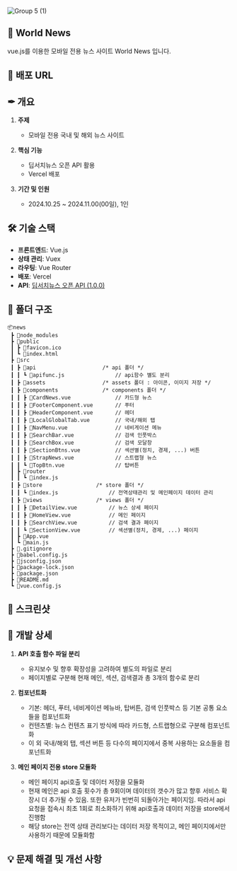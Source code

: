 ![Group 5 (1)](https://github.com/user-attachments/assets/140136ed-af67-43e7-b230-2da64d915b48)

## 📰 World News
vue.js를 이용한 모바일 전용 뉴스 사이트 World News 입니다.


## 🔗 배포 URL
<url>


## ✒ 개요
1. **주제**
    - 모바일 전용 국내 및 해외 뉴스 사이트
  
  
2. **핵심 기능**
    - 딥서치뉴스 오픈 API 활용
    - Vercel 배포  
      
3. **기간 및 인원**
    - 2024.10.25 ~ 2024.11.00(00일), 1인


## 🛠️ 기술 스택
- **프론트엔드**: Vue.js
- **상태 관리**: Vuex
- **라우팅**: Vue Router
- **배포**: Vercel
- **API**: [딥서치뉴스 오픈 API (1.0.0)](https://news.deepsearch.com/api/)


## 💼 폴더 구조
    📦news
     ┣ 📂node_modules
     ┣ 📂public
     ┃ ┣ 📜favicon.ico
     ┃ ┗ 📜index.html
     ┣ 📂src
     ┃ ┣ 📂api                     /* api 폴더 */
     ┃ ┃ ┗ 📜apifunc.js                // api함수 별도 분리
     ┃ ┣ 📂assets                  /* assets 폴더 : 아이콘, 이미지 저장 */
     ┃ ┣ 📂components              /* components 폴더 */
     ┃ ┃ ┣ 📜CardNews.vue              // 카드형 뉴스 
     ┃ ┃ ┣ 📜FooterComponent.vue       // 푸터
     ┃ ┃ ┣ 📜HeaderComponent.vue       // 헤더
     ┃ ┃ ┣ 📜LocalGlobalTab.vue        // 국내/해외 탭
     ┃ ┃ ┣ 📜NavMenu.vue               // 네비게이션 메뉴
     ┃ ┃ ┣ 📜SearchBar.vue             // 검색 인풋박스
     ┃ ┃ ┣ 📜SearchBox.vue             // 검색 모달창
     ┃ ┃ ┣ 📜SectionBtns.vue           // 섹션별(정치, 경제, ...) 버튼
     ┃ ┃ ┣ 📜StrapNews.vue             // 스트랩형 뉴스
     ┃ ┃ ┗ 📜TopBtn.vue                // 탑버튼
     ┃ ┣ 📂router
     ┃ ┃ ┗ 📜index.js
     ┃ ┣ 📂store                 /* store 폴더 */
     ┃ ┃ ┗ 📜index.js                // 전역상태관리 및 메인페이지 데이터 관리
     ┃ ┣ 📂views                 /* views 폴더 */
     ┃ ┃ ┣ 📜DetailView.vue          // 뉴스 상세 페이지
     ┃ ┃ ┣ 📜HomeView.vue            // 메인 페이지
     ┃ ┃ ┣ 📜SearchView.vue          // 검색 결과 페이지
     ┃ ┃ ┗ 📜SectionView.vue         // 섹션별(정치, 경제, ...) 페이지
     ┃ ┣ 📜App.vue
     ┃ ┗ 📜main.js
     ┣ 📜.gitignore
     ┣ 📜babel.config.js
     ┣ 📜jsconfig.json
     ┣ 📜package-lock.json
     ┣ 📜package.json
     ┣ 📜README.md
     ┗ 📜vue.config.js

## 📱 스크린샷



## 🙋 개발 상세
1. **API 호출 함수 파일 분리**
    - 유지보수 및 향후 확장성을 고려하여 별도의 파일로 분리
    - 페이지별로 구분해 현재 메인, 섹션, 검색결과 총 3개의 함수로 분리
  

2. **컴포넌트화**
    - 기본: 헤더, 푸터, 네비게이션 메뉴바, 탑버튼, 검색 인풋박스 등 기본 공통 요소들을 컴포넌트화
    - 컨텐츠별: 뉴스 컨텐츠 표기 방식에 따라 카드형, 스트랩형으로 구분해 컴포넌트화
    - 이 외 국내/해외 탭, 섹션 버튼 등 다수의 페이지에서 중복 사용하는 요소들을 컴포넌트화

      
3. **메인 페이지 전용 store 모듈화**
    - 메인 페이지 api호출 및 데이터 저장을 모듈화
    - 현재 메인은 api 호출 횟수가 총 9회이며 데이터의 갯수가 많고 향후 서비스 확장시 더 추가될 수 있음. 또한 유저가 빈번히 되돌아가는 페이지임.
      따라서 api요청을 접속시 최초 1회로 최소화하기 위해 api호출과 데이터 저장을 store에서 진행함
    - 해당 store는 전역 상태 관리보다는 데이터 저장 목적이고, 메인 페이지에서만 사용하기 때문에 모듈화함


## 💡 문제 해결 및 개선 사항




  

